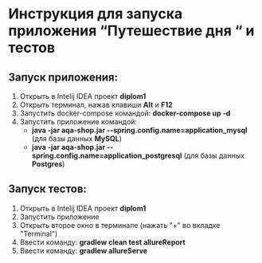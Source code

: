 # Инструкция для запуска приложения “Путешествие дня “ и тестов

## Запуск приложения:
1. Открыть в Intelij IDEA проект **diplom1**
1. Открыть терминал, нажав клавиши **Alt** и **F12**
1. Запустить docker-compose командой: **docker-compose up -d**
1. Запустить приложение командой: 
   - **java -jar aqa-shop.jar --spring.config.name=application_mysql** (для базы данных **MySQL**)
   - **java -jar aqa-shop.jar --spring.config.name=application_postgresql** (для базы данных **Postgres**)

## Запуск тестов:
1. Открыть в Intelij IDEA проект **diplom1**
1. Запустить приложение
1. Открыть второе окно в терминале (нажать "+" во вкладке "Terminal")
1. Ввести команду: **gradlew clean test allureReport**
1. Ввести команду: **gradlew allureServe**
